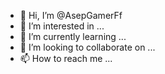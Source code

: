 - 👋 Hi, I’m @AsepGamerFf
- 👀 I’m interested in ...
- 🌱 I’m currently learning ...
- 💞️ I’m looking to collaborate on ...
- 📫 How to reach me ...

<!---
AsepGamerFf/AsepGamerFf is a ✨ special ✨ repository because its `README.md` (this file) appears on your GitHub profile.
You can click the Preview link to take a look at your changes.
--->
